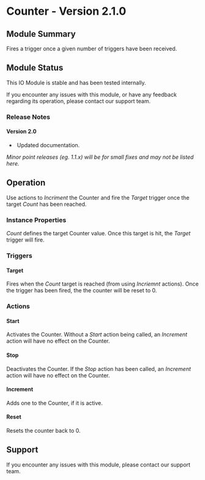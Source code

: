 # Counter - Version 2.1.0

[//]: # (THIS IS WHAT A COMMENT LOOKS LIKE)

## Module Summary

Fires a trigger once a given number of triggers have been received.

## Module Status

This IO Module is stable and has been tested internally.

If you encounter any issues with this module, or have any feedback regarding its operation, please contact our support team.

[//]: # (### Module Scope)
[//]: # (If important to mention explain the limitations and things this module cannot perform)

### Release Notes

#### Version 2.0

* &nbsp;Updated documentation.

*Minor point releases (eg. 1.1.x) will be for small fixes and may not be listed here.*

[//]: # (## Requirements)
[//]: # (Mention any pre-requisites needed before setting up the module in terms of hardware, subscriptions, APIs)

[//]: # (## Configuration)
[//]: # (Mention any setup aspects the user should note that are generally done outside the Designer interface)

## Operation

[//]: # (Give all the operational details linked to using Instance Properties, Triggers, Conditions, Actions, Variables associated with the module's operation)

Use actions to *Incriment* the Counter and fire the *Target* trigger once the target *Count* has been reached.

### Instance Properties

*Count* defines the target Counter value. Once this target is hit, the *Target* trigger will fire.

### Triggers

#### Target

Fires when the *Count* target is reached (from using *Incriemnt* actions). Once the trigger has been fired, the the counter will be reset to 0.

[//]: # (### Conditions)
[//]: # (Conditions are other criteria that need to be met after a trigger to activate an Action)

### Actions

#### Start

Activates the Counter. Without a *Start* action being called, an *Increment* action will have no effect on the Counter.


#### Stop

Deactivates the Counter. If the *Stop* action has been called, an *Increment* action will have no effect on the Counter.

#### Increment

Adds one to the Counter, if it is active.

#### Reset

Resets the counter back to 0.

[//]: # (### Variables)
[//]: # (Variables are a way of collecting numbers from inputs and using them in actions)

## Support

If you encounter any issues with this module, please contact our support team.

[//]: # (### Module Use Example)
[//]: # (If relevant to documentation give examples of module use)

[//]: # (### Further Notes)
[//]: # (Possible location for further notes, may not be used)
